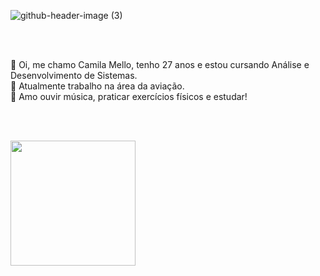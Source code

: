 ![github-header-image (3)](https://github.com/camsmello/camsmello/assets/168017963/b796499c-41a4-4f07-8425-2aa458b8e240)

<br>
<br>

🌿 Oi, me chamo Camila Mello, tenho 27 anos e estou cursando Análise e Desenvolvimento de Sistemas.
<br>
🌿 Atualmente trabalho na área da aviação. 
<br>
🌿 Amo ouvir música, praticar exercícios físicos e estudar!

<br>
<br>

<p>
<img src="https://github.com/camsmello/camsmello/assets/168017963/09a89491-609b-4c1d-9d43-016420dd6891" width="200" height="200">
</p>
